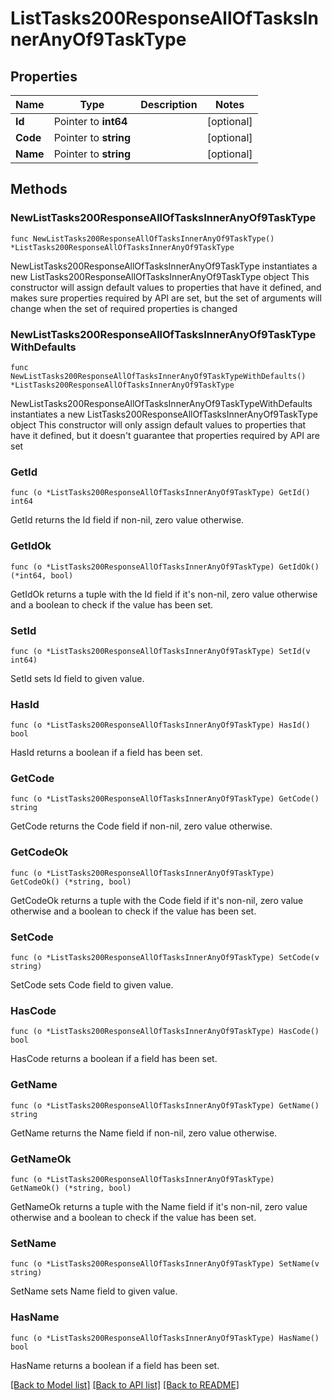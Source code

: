 # ListTasks200ResponseAllOfTasksInnerAnyOf9TaskType

## Properties

Name | Type | Description | Notes
------------ | ------------- | ------------- | -------------
**Id** | Pointer to **int64** |  | [optional] 
**Code** | Pointer to **string** |  | [optional] 
**Name** | Pointer to **string** |  | [optional] 

## Methods

### NewListTasks200ResponseAllOfTasksInnerAnyOf9TaskType

`func NewListTasks200ResponseAllOfTasksInnerAnyOf9TaskType() *ListTasks200ResponseAllOfTasksInnerAnyOf9TaskType`

NewListTasks200ResponseAllOfTasksInnerAnyOf9TaskType instantiates a new ListTasks200ResponseAllOfTasksInnerAnyOf9TaskType object
This constructor will assign default values to properties that have it defined,
and makes sure properties required by API are set, but the set of arguments
will change when the set of required properties is changed

### NewListTasks200ResponseAllOfTasksInnerAnyOf9TaskTypeWithDefaults

`func NewListTasks200ResponseAllOfTasksInnerAnyOf9TaskTypeWithDefaults() *ListTasks200ResponseAllOfTasksInnerAnyOf9TaskType`

NewListTasks200ResponseAllOfTasksInnerAnyOf9TaskTypeWithDefaults instantiates a new ListTasks200ResponseAllOfTasksInnerAnyOf9TaskType object
This constructor will only assign default values to properties that have it defined,
but it doesn't guarantee that properties required by API are set

### GetId

`func (o *ListTasks200ResponseAllOfTasksInnerAnyOf9TaskType) GetId() int64`

GetId returns the Id field if non-nil, zero value otherwise.

### GetIdOk

`func (o *ListTasks200ResponseAllOfTasksInnerAnyOf9TaskType) GetIdOk() (*int64, bool)`

GetIdOk returns a tuple with the Id field if it's non-nil, zero value otherwise
and a boolean to check if the value has been set.

### SetId

`func (o *ListTasks200ResponseAllOfTasksInnerAnyOf9TaskType) SetId(v int64)`

SetId sets Id field to given value.

### HasId

`func (o *ListTasks200ResponseAllOfTasksInnerAnyOf9TaskType) HasId() bool`

HasId returns a boolean if a field has been set.

### GetCode

`func (o *ListTasks200ResponseAllOfTasksInnerAnyOf9TaskType) GetCode() string`

GetCode returns the Code field if non-nil, zero value otherwise.

### GetCodeOk

`func (o *ListTasks200ResponseAllOfTasksInnerAnyOf9TaskType) GetCodeOk() (*string, bool)`

GetCodeOk returns a tuple with the Code field if it's non-nil, zero value otherwise
and a boolean to check if the value has been set.

### SetCode

`func (o *ListTasks200ResponseAllOfTasksInnerAnyOf9TaskType) SetCode(v string)`

SetCode sets Code field to given value.

### HasCode

`func (o *ListTasks200ResponseAllOfTasksInnerAnyOf9TaskType) HasCode() bool`

HasCode returns a boolean if a field has been set.

### GetName

`func (o *ListTasks200ResponseAllOfTasksInnerAnyOf9TaskType) GetName() string`

GetName returns the Name field if non-nil, zero value otherwise.

### GetNameOk

`func (o *ListTasks200ResponseAllOfTasksInnerAnyOf9TaskType) GetNameOk() (*string, bool)`

GetNameOk returns a tuple with the Name field if it's non-nil, zero value otherwise
and a boolean to check if the value has been set.

### SetName

`func (o *ListTasks200ResponseAllOfTasksInnerAnyOf9TaskType) SetName(v string)`

SetName sets Name field to given value.

### HasName

`func (o *ListTasks200ResponseAllOfTasksInnerAnyOf9TaskType) HasName() bool`

HasName returns a boolean if a field has been set.


[[Back to Model list]](../README.md#documentation-for-models) [[Back to API list]](../README.md#documentation-for-api-endpoints) [[Back to README]](../README.md)


